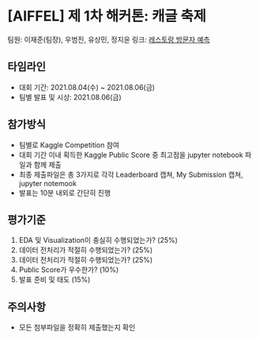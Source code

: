 # [AIFFEL] 제 1차 해커톤: 캐글 축제

팀원: 이재준(팀장), 우범진, 유상민, 정지윤
링크: [레스토랑 방문자 예측](https://www.kaggle.com/c/recruit-restaurant-visitor-forecasting)

## 타임라인

- 대회 기간: 2021.08.04(수) ~ 2021.08.06(금)
- 팀별 발표 및 시상: 2021.08.06(금)

## 참가방식

- 팀별로 Kaggle Competition 참여
- 대회 기간 이내 획득한 Kaggle Public Score 중 최고점을 jupyter notebook 파일과 함께 제출
- 최종 제출파일은 총 3가지로 각각 Leaderboard 캡쳐, My Submission 캡쳐, jupyter notemook
- 발표는 10분 내외로 간단히 진행

## 평가기준

1. EDA 및 Visualization이 충실히 수행되었는가? (25%)
2. 데이터 전처리가 적절히 수행되었는가? (25%)
3. 데이터 전처리가 적절히 수행되었는가? (25%)
4. Public Score가 우수한가? (10%)
5. 발표 준비 및 태도 (15%)

## 주의사항

- 모든 첨부파일을 정확히 제출했는지 확인
